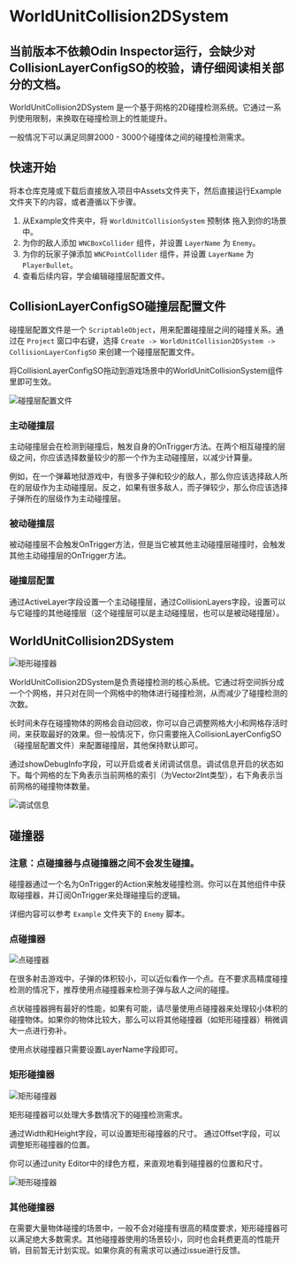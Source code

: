 # WorldUnitCollision2DSystem

## 当前版本不依赖Odin Inspector运行，会缺少对CollisionLayerConfigSO的校验，请仔细阅读相关部分的文档。

WorldUnitCollision2DSystem 是一个基于网格的2D碰撞检测系统。它通过一系列使用限制，来换取在碰撞检测上的性能提升。

一般情况下可以满足同屏2000 - 3000个碰撞体之间的碰撞检测需求。

## 快速开始

将本仓库克隆或下载后直接放入项目中Assets文件夹下，然后直接运行Example文件夹下的内容，或者遵循以下步骤。

1. 从Example文件夹中，将 `WorldUnitCollisionSystem` 预制体 拖入到你的场景中。
2. 为你的敌人添加 `WNCBoxCollider` 组件，并设置 `LayerName` 为 `Enemy`。
3. 为你的玩家子弹添加 `WNCPointCollider` 组件，并设置 `LayerName` 为 `PlayerBullet`。
4. 查看后续内容，学会编辑碰撞层配置文件。

## CollisionLayerConfigSO碰撞层配置文件

碰撞层配置文件是一个 `ScriptableObject`，用来配置碰撞层之间的碰撞关系。通过在 `Project` 窗口中右键，选择 `Create -> WorldUnitCollision2DSystem -> CollisionLayerConfigSO` 来创建一个碰撞层配置文件。

将CollisionLayerConfigSO拖动到游戏场景中的WorldUnitCollisionSystem组件里即可生效。

![碰撞层配置文件](./Images/CollisionLayerConfig.png)

### 主动碰撞层

主动碰撞层会在检测到碰撞后，触发自身的OnTrigger方法。在两个相互碰撞的层级之间，你应该选择数量较少的那一个作为主动碰撞层，以减少计算量。

例如，在一个弹幕地狱游戏中，有很多子弹和较少的敌人，那么你应该选择敌人所在的层级作为主动碰撞层。反之，如果有很多敌人，而子弹较少，那么你应该选择子弹所在的层级作为主动碰撞层。

### 被动碰撞层

被动碰撞层不会触发OnTrigger方法，但是当它被其他主动碰撞层碰撞时，会触发其他主动碰撞层的OnTrigger方法。

### 碰撞层配置

通过ActiveLayer字段设置一个主动碰撞层，通过CollisionLayers字段，设置可以与它碰撞的其他碰撞层（这个碰撞层可以是主动碰撞层，也可以是被动碰撞层）。


## WorldUnitCollision2DSystem

![矩形碰撞器](./Images/WorldUnitCollision2DSystem.png)

WorldUnitCollision2DSystem是负责碰撞检测的核心系统。它通过将空间拆分成一个个网格，并只对在同一个网格中的物体进行碰撞检测，从而减少了碰撞检测的次数。

长时间未存在碰撞物体的网格会自动回收，你可以自己调整网格大小和网格存活时间，来获取最好的效果。但一般情况下，你只需要拖入CollisionLayerConfigSO（碰撞层配置文件）来配置碰撞层，其他保持默认即可。

通过showDebugInfo字段，可以开启或者关闭调试信息。调试信息开启的状态如下。每个网格的左下角表示当前网格的索引（为Vector2Int类型），右下角表示当前网格的碰撞物体数量。

![调试信息](./Images/DebugInfo.png) 

## 碰撞器

### 注意：点碰撞器与点碰撞器之间不会发生碰撞。

碰撞器通过一个名为OnTrigger的Action来触发碰撞检测。你可以在其他组件中获取碰撞器，并订阅OnTrigger来处理碰撞后的逻辑。

详细内容可以参考 `Example` 文件夹下的 `Enemy` 脚本。

### 点碰撞器

![点碰撞器](./Images/WNCPointCollider.png)

在很多射击游戏中，子弹的体积较小，可以近似看作一个点。在不要求高精度碰撞检测的情况下，推荐使用点碰撞器来检测子弹与敌人之间的碰撞。

点状碰撞器拥有最好的性能，如果有可能，请尽量使用点碰撞器来处理较小体积的碰撞物体。如果你的物体比较大，那么可以将其他碰撞器（如矩形碰撞器）稍微调大一点进行弥补。

使用点状碰撞器只需要设置LayerName字段即可。

### 矩形碰撞器

![矩形碰撞器](./Images/WNCBoxCollider.png)

矩形碰撞器可以处理大多数情况下的碰撞检测需求。

通过Width和Height字段，可以设置矩形碰撞器的尺寸。
通过Offset字段，可以调整矩形碰撞器的位置。    

你可以通过unity Editor中的绿色方框，来直观地看到碰撞器的位置和尺寸。

![矩形碰撞器](./Images/WNCBoxColliderGizmo.png)

### 其他碰撞器

在需要大量物体碰撞的场景中，一般不会对碰撞有很高的精度要求，矩形碰撞器可以满足绝大多数需求。其他碰撞器使用的场景较小，同时也会耗费更高的性能开销，目前暂无计划实现。如果你真的有需求可以通过issue进行反馈。